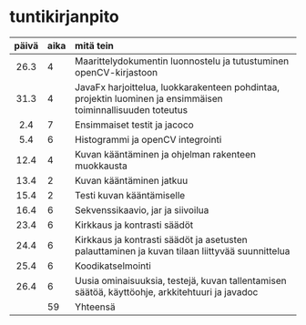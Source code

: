 # tuntikirjanpito

| päivä | aika | mitä tein  |
| :----:|:-----| :-----|
| 26.3  | 4    | Maarittelydokumentin luonnostelu ja tutustuminen openCV-kirjastoon |
| 31.3  | 4    | JavaFx harjoittelua, luokkarakenteen pohdintaa, projektin luominen ja ensimmäisen toiminnallisuuden toteutus |
| 2.4   | 7    | Ensimmaiset testit ja jacoco|
| 5.4   | 6    | Histogrammi ja openCV integrointi|
| 12.4  | 4    | Kuvan kääntäminen ja ohjelman rakenteen muokkausta|
| 13.4  | 2    | Kuvan kääntäminen jatkuu|
| 15.4  | 2    | Testi kuvan kääntämiselle|
| 16.4  | 6    | Sekvenssikaavio, jar ja siivoilua|
| 23.4	| 6    | Kirkkaus ja kontrasti säädöt|
| 24.4  | 6    | Kirkkaus ja kontrasti säädöt ja asetusten palauttaminen ja kuvan tilaan liittyvää suunnittelua|
| 25.4  | 6    | Koodikatselmointi|
| 26.4  | 6    | Uusia ominaisuuksia, testejä, kuvan tallentamisen säätöä, käyttöohje, arkkitehtuuri ja javadoc|
|       | 59   | Yhteensä|
